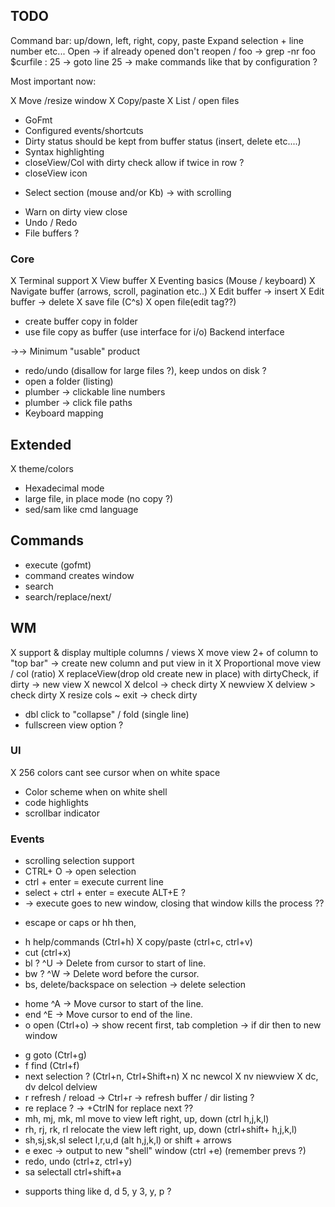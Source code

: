 ## TODO

Command bar: up/down, left, right, copy, paste
Expand selection + line number etc...
Open -> if already opened don't reopen
/ foo -> grep -nr foo $curfile
: 25 -> goto line 25
-> make commands like that by configuration ?

Most important now:

X Move /resize window
X Copy/paste
X List / open files
- GoFmt
- Configured events/shortcuts
- Dirty status should be kept from buffer status (insert, delete etc....)
- Syntax highlighting
- closeView/Col with dirty check allow if twice in row ? 
- closeView icon
+ Select section (mouse and/or Kb) -> with scrolling
- Warn on dirty view close
- Undo / Redo
- File buffers ?

### Core
X Terminal support
X View buffer
X Eventing basics (Mouse / keyboard)
X Navigate buffer (arrows, scroll, pagination etc..)
X Edit buffer -> insert
X Edit buffer -> delete
X save file (C^s)
X open file(edit tag??)
- create buffer copy in folder
- use file copy as buffer (use interface for i/o) Backend interface

->-> Minimum "usable" product

- redo/undo (disallow for large files ?), keep undos on disk ?
- open a folder (listing)
- plumber -> clickable line numbers
- plumber -> click file paths
- Keyboard mapping

## Extended
X theme/colors
- Hexadecimal mode
- large file, in place mode (no copy ?)
- sed/sam like cmd language

## Commands
- execute (gofmt)
- command creates window
- search
- search/replace/next/

## WM
X support & display multiple columns / views
X move view 2+ of column to "top bar" -> create new column and put view in it
X Proportional move view / col (ratio)
X replaceView(drop old create new in place) with dirtyCheck, if dirty -> new view
X newcol
X  delcol -> check dirty
X newview
X delview > check dirty
X resize cols
~ exit -> check dirty
- dbl click to "collapse" / fold (single line)
- fullscreen view option ?

### UI
X 256 colors cant see cursor when on white space
- Color scheme when on white shell
- code highlights
- scrollbar indicator

### Events
- scrolling selection support
- CTRL+ O -> open selection
- ctrl + enter = execute current line
- select + ctrl + enter = execute   ALT+E ?
- -> execute goes to new window, closing that window kills the process ??
+ escape or caps or hh then,
- h help/commands (Ctrl+h)
X copy/paste (ctrl+c, ctrl+v)
- cut (ctrl+x)
- bl ? ^U -> Delete from cursor to start of line.
- bw ? ^W -> Delete word before the cursor.
- bs, delete/backspace on selection -> delete selection
+ home ^A -> Move cursor to start of the line.
+ end ^E -> Move cursor to end of the line.
+ o open (Ctrl+o) -> show recent first, tab completion -> if dir then to new window
- g goto (Ctrl+g)
- f find (Ctrl+f)
- next selection ? (Ctrl+n, Ctrl+Shift+n)
X nc newcol 
X nv niewview
X dc, dv delcol delview
- r refresh / reload -> Ctrl+r -> refresh buffer / dir listing ?
- re replace ? -> +CtrlN for replace next ??
- mh, mj, mk, ml move to view left right, up, down  (ctrl h,j,k,l)
- rh, rj, rk, rl relocate the view left right, up, down  (ctrl+shift+ h,j,k,l)
- sh,sj,sk,sl select l,r,u,d (alt h,j,k,l) or shift + arrows
- e exec -> output to new "shell" window (ctrl +e) (remember prevs ?)
- redo, undo (ctrl+z, ctrl+y)
- sa selectall ctrl+shift+a
+ supports thing like d, d 5, y 3, y, p ?
